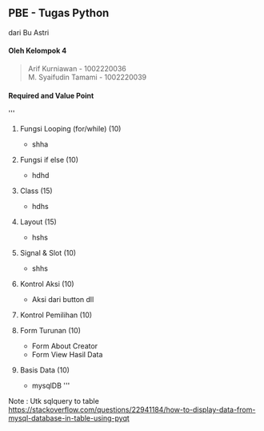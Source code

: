 ## PBE - Tugas Python
dari Bu Astri

#### Oleh Kelompok 4  
> Arif Kurniawan - 1002220036   
> M. Syaifudin Tamami - 1002220039

#### Required and Value Point
'''
1. Fungsi Looping (for/while) (10)
    - shha
2. Fungsi if else (10)
    - hdhd
3. Class (15)
    - hdhs
4. Layout (15)
    - hshs
5. Signal & Slot (10)
    - shhs
6. Kontrol Aksi (10)
    - Aksi dari button dll

7. Kontrol Pemilihan (10)
8. Form Turunan (10)
    - Form About Creator
    - Form View Hasil Data
9. Basis Data (10)
    - mysqlDB
'''

Note :
Utk sqlquery to table
https://stackoverflow.com/questions/22941184/how-to-display-data-from-mysql-database-in-table-using-pyqt
